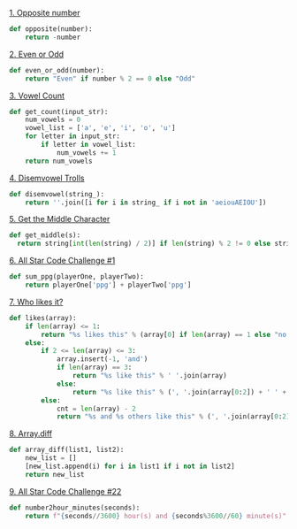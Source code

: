 [1. Opposite number](https://codewars.com/kata/56dec885c54a926dcd001095)
```python
def opposite(number):
    return -number
```
[2. Even or Odd](https://www.codewars.com/kata/53da3dbb4a5168369a0000fe)
```python
def even_or_odd(number):
    return "Even" if number % 2 == 0 else "Odd"
```
[3. Vowel Count](https://www.codewars.com/kata/54ff3102c1bad923760001f3)
```python
def get_count(input_str):
    num_vowels = 0
    vowel_list = ['a', 'e', 'i', 'o', 'u']
    for letter in input_str:
        if letter in vowel_list:
            num_vowels += 1
    return num_vowels
```
[4. Disemvowel Trolls](https://www.codewars.com/kata/52fba66badcd10859f00097e)
```python
def disemvowel(string_):
    return ''.join([i for i in string_ if i not in 'aeiouAEIOU'])
```
[5. Get the Middle Character](https://www.codewars.com/kata/56747fd5cb988479af000028)
```python
def get_middle(s):
  return string[int(len(string) / 2)] if len(string) % 2 != 0 else string[int(len(string) / 2) - 1: int(len(string) / 2) + 1]
```
[6. All Star Code Challenge #1](https://www.codewars.com/kata/5863f97fb3a675d9a700003f/python)
```python
def sum_ppg(playerOne, playerTwo):
    return playerOne['ppg'] + playerTwo['ppg']
```
[7. Who likes it?](https://www.codewars.com/kata/5266876b8f4bf2da9b000362)
```python
def likes(array):
    if len(array) <= 1:
        return "%s likes this" % (array[0] if len(array) == 1 else "no one")
    else:
        if 2 <= len(array) <= 3:
            array.insert(-1, 'and')
            if len(array) == 3:
                return "%s like this" % ' '.join(array)
            else:
                return "%s like this" % (', '.join(array[0:2]) + ' ' + ' '.join(array[2:]))
        else:
            cnt = len(array) - 2
            return "%s and %s others like this" % (', '.join(array[0:2]), cnt)
```
[8. Array.diff](https://www.codewars.com/kata/523f5d21c841566fde000009/python)
```python
def array_diff(list1, list2):
    new_list = []
    [new_list.append(i) for i in list1 if i not in list2]
    return new_list
```
[9. All Star Code Challenge #22](https://www.codewars.com/kata/5865cff66b5699883f0001aa)
```python
def number2hour_minutes(seconds):
    return f"{seconds//3600} hour(s) and {seconds%3600//60} minute(s)"
```
